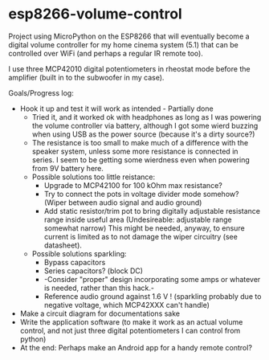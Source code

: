 # esp8266-volume-control

Project using MicroPython on the ESP8266 that will eventually become a
digital volume controller for my home cinema system (5.1) that can be
controlled over WiFi (and perhaps a regular IR remote too).

I use three MCP42010 digital potentiometers in rheostat mode before
the amplifier (built in to the subwoofer in my case).

Goals/Progress log:
* Hook it up and test it will work as intended - Partially done
  * Tried it, and it worked ok with headphones as long as I was
    powering the volume controller via battery, although I got some
    wierd buzzing when using USB as the power source (because
    it's a dirty source?)
  * The resistance is too small to make much of a difference with the
    speaker system, unless some more resistance is connected in
    series. I seem to be getting some wierdness even when powering
    from 9V battery here.
  * Possible solutions too little reistance:
    * Upgrade to MCP42100 for 100 kOhm max resistance?
    * Try to connect the pots in voltage divider mode somehow? (Wiper between audio signal and audio ground)
    * Add static resistor/trim pot to bring digitally adjustable
      resistance range inside useful area (Undesireable: adjustable
      range somewhat narrow) This might be needed, anyway, to ensure
      current is limited as to not damage the wiper circuitry (see datasheet).
  * Possible solutions sparkling:
    * Bypass capacitors
    * Series capacitors? (block DC)
    * -Consider "proper" design incorporating some amps or whatever is needed, rather than this hack.-
    * Reference audio ground against 1.6 V ! (sparkling probably due to negative voltage, which MCP42XXX can't handle)
* Make a circuit diagram for documentations sake
* Write the application software (to make it work as an actual volume
  control, and not just three digital potentiometers I can control
  from python)
* At the end: Perhaps make an Android app for a handy remote control?
